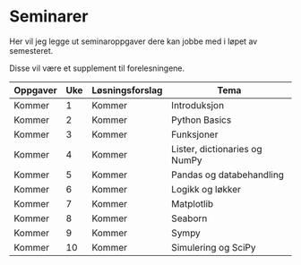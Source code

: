 # Seminarer
Her vil jeg legge ut seminaroppgaver dere kan jobbe med i løpet av semesteret.

Disse vil være et supplement til forelesningene.

| Oppgaver    | Uke    | Løsningsforslag   |Tema   |
|------------|--------------|-------------|--------------|
|  Kommer          |    1    |   Kommer             |Introduksjon|
|  Kommer          |    2    |   Kommer             |Python Basics|
|  Kommer          |    3    |   Kommer             |Funksjoner|
|  Kommer          |    4    |   Kommer             |Lister, dictionaries og NumPy|
|  Kommer          |    5    |   Kommer             |Pandas og databehandling|
|  Kommer          |    6    |   Kommer             |Logikk og løkker|
|  Kommer          |    7    |   Kommer             |Matplotlib|
|  Kommer          |    8    |   Kommer             |Seaborn|
|  Kommer          |    9    |   Kommer             |Sympy|
|  Kommer          |    10    |  Kommer              |Simulering og SciPy|









